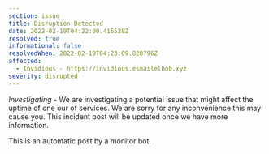 ```yaml
---
section: issue
title: Disruption Detected
date: 2022-02-19T04:22:00.416528Z
resolved: true
informational: false
resolvedWhen: 2022-02-19T04:23:09.820796Z
affected:
  - Invidious - https://invidious.esmailelbob.xyz
severity: disrupted
---
```

*Investigating* - We are investigating a potential issue that might affect the uptime of one our of services. We are sorry for any inconvenience this may cause you. This incident post will be updated once we have more information.

This is an automatic post by a monitor bot.
        